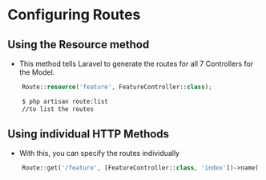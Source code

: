 # Configuring Routes

## Using the Resource method

-   This method tells Laravel to generate the routes for all 7 Controllers for the Model.

```php
    Route::resource('feature', FeatureController::class);
```

```bash
    $ php artisan route:list
    //to list the routes
```

## Using individual HTTP Methods

-   With this, you can specify the routes individually

```php
    Route::get('/feature', [FeatureController::class, 'index'])->name('feature.index');
```
